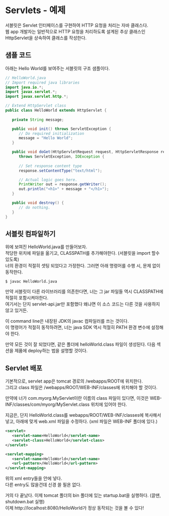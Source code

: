 # Servlets - 예제
서블릿은 Servlet 인터페이스를 구현하여 HTTP 요청을  처리는 자바 클래스다.  
웹 app 개발자는 일반적으로 HTTP 요청을 처리하도록 설계된 추상 클래스인 HttpServlet을 상속하여 클래스를 작성한다.

## 샘플 코드
아래는 Hello World를 보여주는 서블릿의 구조 샘플이다.


```java
// HelloWorld.java
// Import required java libraries
import java.io.*;
import javax.servlet.*;
import javax.servlet.http.*;

// Extend HttpServlet class
public class HelloWorld extends HttpServlet {
 
   private String message;

   public void init() throws ServletException {
      // Do required initialization
      message = "Hello World";
   }

   public void doGet(HttpServletRequest request, HttpServletResponse response)
      throws ServletException, IOException {
      
      // Set response content type
      response.setContentType("text/html");

      // Actual logic goes here.
      PrintWriter out = response.getWriter();
      out.println("<h1>" + message + "</h1>");
   }

   public void destroy() {
      // do nothing.
   }
}
```

## 서블릿 컴파일하기
위에 보여진 HelloWorld.java를 만들어보자.  
적당한 위치에 파일을 옮기고, CLASSPATH를 추가해야한다. (서블릿을 import 할수 있도록)  
너의 환경이 적절히 셋팅 되었다고 가정한다.  그러면 아래 명령어를 수행 시, 문제 없이 동작한다.
```
$ javac HelloWorld.java
```

만약 서블릿이 다른 라이브러리를 의존한다면, 너는 그 jar 파일들 역시 CLASSPATH에 적절히 포함시켜야한다.  
여기서는 단지 servlet-api.jar만 포함했다 왜냐면 이 소스 코드는 다른 것을 사용하지 않고 있거든.

이 command line은 내장된 JDK의 javac 컴파일러를 쓰는 것이다.  
이 명령어가 적절히 동작하려면, 너는 java SDK 역시 적절히 PATH 환경 변수에 설정해야 한다.

만약 모든 것이 잘 되었다면, 같은 폴더에 helloWorld.class 파일이 생성된다. 다음 섹션을 제품에 deploy하는 법을 설명할 것이다.

## Servlet 배포
기본적으로, servlet app은 tomcat 경로의 /webapps/ROOT에 위치한다.  
그리고 class 파일은 /webapps/ROOT/WEB-INF/classes에 위치해야 할 것이다.

만약에 너가 com.myorg.MyServlet이란 이름의 class 파일이 있다면, 이것은 WEB-INF/classes/com/myorg/MyServlet.class 위치에 있어야 한다.

지금은, 단지 HelloWorld.class를 webapps/ROOT/WEB-INF/classes에 복사해서 넣고, 아래에 맞게 web.xml 파일을 수정하다. (xml 파일은 WEB-INF 폴더에 있다.)
```xml
<servlet>
   <servlet-name>HelloWorld</servlet-name>
   <servlet-class>HelloWorld</servlet-class>
</servlet>

<servlet-mapping>
   <servlet-name>HelloWorld</servlet-name>
   <url-pattern>/HelloWorld</url-pattern>
</servlet-mapping>
```

위의 xml entry들을 <web-app> 안에 넣다.  
다른 entry도 많을건데 신경 쓸 필욘 없다.

거의 다 끝났다. 이제 tomcat 폴더의 bin 폴더에 있는 startup.bat을 실행하다. (끌땐, shutdown.bat 실행)  
이제 http://localhost:8080/HelloWorld가 정상 동작되는 것을 볼 수 있다!